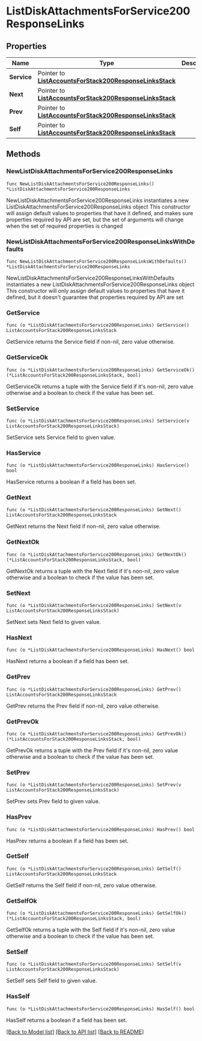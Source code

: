 # ListDiskAttachmentsForService200ResponseLinks

## Properties

Name | Type | Description | Notes
------------ | ------------- | ------------- | -------------
**Service** | Pointer to [**ListAccountsForStack200ResponseLinksStack**](ListAccountsForStack200ResponseLinksStack.md) |  | [optional] 
**Next** | Pointer to [**ListAccountsForStack200ResponseLinksStack**](ListAccountsForStack200ResponseLinksStack.md) |  | [optional] 
**Prev** | Pointer to [**ListAccountsForStack200ResponseLinksStack**](ListAccountsForStack200ResponseLinksStack.md) |  | [optional] 
**Self** | Pointer to [**ListAccountsForStack200ResponseLinksStack**](ListAccountsForStack200ResponseLinksStack.md) |  | [optional] 

## Methods

### NewListDiskAttachmentsForService200ResponseLinks

`func NewListDiskAttachmentsForService200ResponseLinks() *ListDiskAttachmentsForService200ResponseLinks`

NewListDiskAttachmentsForService200ResponseLinks instantiates a new ListDiskAttachmentsForService200ResponseLinks object
This constructor will assign default values to properties that have it defined,
and makes sure properties required by API are set, but the set of arguments
will change when the set of required properties is changed

### NewListDiskAttachmentsForService200ResponseLinksWithDefaults

`func NewListDiskAttachmentsForService200ResponseLinksWithDefaults() *ListDiskAttachmentsForService200ResponseLinks`

NewListDiskAttachmentsForService200ResponseLinksWithDefaults instantiates a new ListDiskAttachmentsForService200ResponseLinks object
This constructor will only assign default values to properties that have it defined,
but it doesn't guarantee that properties required by API are set

### GetService

`func (o *ListDiskAttachmentsForService200ResponseLinks) GetService() ListAccountsForStack200ResponseLinksStack`

GetService returns the Service field if non-nil, zero value otherwise.

### GetServiceOk

`func (o *ListDiskAttachmentsForService200ResponseLinks) GetServiceOk() (*ListAccountsForStack200ResponseLinksStack, bool)`

GetServiceOk returns a tuple with the Service field if it's non-nil, zero value otherwise
and a boolean to check if the value has been set.

### SetService

`func (o *ListDiskAttachmentsForService200ResponseLinks) SetService(v ListAccountsForStack200ResponseLinksStack)`

SetService sets Service field to given value.

### HasService

`func (o *ListDiskAttachmentsForService200ResponseLinks) HasService() bool`

HasService returns a boolean if a field has been set.

### GetNext

`func (o *ListDiskAttachmentsForService200ResponseLinks) GetNext() ListAccountsForStack200ResponseLinksStack`

GetNext returns the Next field if non-nil, zero value otherwise.

### GetNextOk

`func (o *ListDiskAttachmentsForService200ResponseLinks) GetNextOk() (*ListAccountsForStack200ResponseLinksStack, bool)`

GetNextOk returns a tuple with the Next field if it's non-nil, zero value otherwise
and a boolean to check if the value has been set.

### SetNext

`func (o *ListDiskAttachmentsForService200ResponseLinks) SetNext(v ListAccountsForStack200ResponseLinksStack)`

SetNext sets Next field to given value.

### HasNext

`func (o *ListDiskAttachmentsForService200ResponseLinks) HasNext() bool`

HasNext returns a boolean if a field has been set.

### GetPrev

`func (o *ListDiskAttachmentsForService200ResponseLinks) GetPrev() ListAccountsForStack200ResponseLinksStack`

GetPrev returns the Prev field if non-nil, zero value otherwise.

### GetPrevOk

`func (o *ListDiskAttachmentsForService200ResponseLinks) GetPrevOk() (*ListAccountsForStack200ResponseLinksStack, bool)`

GetPrevOk returns a tuple with the Prev field if it's non-nil, zero value otherwise
and a boolean to check if the value has been set.

### SetPrev

`func (o *ListDiskAttachmentsForService200ResponseLinks) SetPrev(v ListAccountsForStack200ResponseLinksStack)`

SetPrev sets Prev field to given value.

### HasPrev

`func (o *ListDiskAttachmentsForService200ResponseLinks) HasPrev() bool`

HasPrev returns a boolean if a field has been set.

### GetSelf

`func (o *ListDiskAttachmentsForService200ResponseLinks) GetSelf() ListAccountsForStack200ResponseLinksStack`

GetSelf returns the Self field if non-nil, zero value otherwise.

### GetSelfOk

`func (o *ListDiskAttachmentsForService200ResponseLinks) GetSelfOk() (*ListAccountsForStack200ResponseLinksStack, bool)`

GetSelfOk returns a tuple with the Self field if it's non-nil, zero value otherwise
and a boolean to check if the value has been set.

### SetSelf

`func (o *ListDiskAttachmentsForService200ResponseLinks) SetSelf(v ListAccountsForStack200ResponseLinksStack)`

SetSelf sets Self field to given value.

### HasSelf

`func (o *ListDiskAttachmentsForService200ResponseLinks) HasSelf() bool`

HasSelf returns a boolean if a field has been set.


[[Back to Model list]](../README.md#documentation-for-models) [[Back to API list]](../README.md#documentation-for-api-endpoints) [[Back to README]](../README.md)


